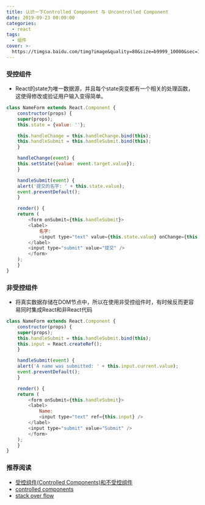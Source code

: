 ```yaml
---
title: 认识一下Controlled Component 与 Uncontrolled Component
date: 2019-09-23 00:00:00
categories:
  - react
tags:
  - 组件
cover: >-
  https://timgsa.baidu.com/timg?image&quality=80&size=b9999_10000&sec=1570615514153&di=6f99e51380c6212468e4565b6321a633&imgtype=0&src=http%3A%2F%2Fpic4.zhimg.com%2Fv2-38bdac71902e51febd1ab576a32c0616_1200x500.jpg
---
```


### 受控组件

- React的state为唯一数据源，并且每个state突变都有一个相关的处理函数，这使得修改或验证用户输入变得简单。

``` javascript
class NameForm extends React.Component {
    constructor(props) {
    super(props);
    this.state = {value: ''};

    this.handleChange = this.handleChange.bind(this);
    this.handleSubmit = this.handleSubmit.bind(this);
    }

    handleChange(event) {
    this.setState({value: event.target.value});
    }

    handleSubmit(event) {
    alert('提交的名字: ' + this.state.value);
    event.preventDefault();
    }

    render() {
    return (
        <form onSubmit={this.handleSubmit}>
        <label>
            名字:
            <input type="text" value={this.state.value} onChange={this.handleChange} />
        </label>
        <input type="submit" value="提交" />
        </form>
    );
    }
}
```

### 非受控组件

- 将真实数据存储在DOM节点中，所以在使用非受控组件时，有时候反而更容易同时集成React和非React代码

``` javascript
class NameForm extends React.Component {
    constructor(props) {
    super(props);
    this.handleSubmit = this.handleSubmit.bind(this);
    this.input = React.createRef();
    }

    handleSubmit(event) {
    alert('A name was submitted: ' + this.input.current.value);
    event.preventDefault();
    }

    render() {
    return (
        <form onSubmit={this.handleSubmit}>
        <label>
            Name:
            <input type="text" ref={this.input} />
        </label>
        <input type="submit" value="Submit" />
        </form>
    );
    }
}
```

### 推荐阅读
- [受控组件(Controlled Components)和不受控组件](https://segmentfault.com/a/1190000011004617)
- [controlled components](https://reactjs.org/docs/forms.html#controlled-components)
- [stack over flow](https://stackoverflow.com/questions/42522515/what-are-controlled-components-and-uncontrolled-components)

